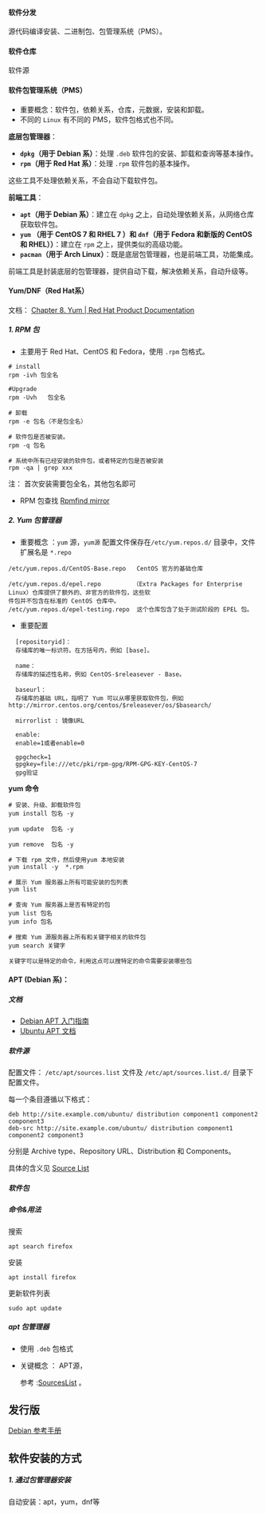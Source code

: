 #### 软件分发

源代码编译安装、二进制包、包管理系统（PMS）。

#### 软件仓库

软件源



#### 软件包管理系统（PMS）

- 重要概念：软件包，依赖关系，仓库，元数据，安装和卸载。
- 不同的 `Linux` 有不同的 PMS，软件包格式也不同。



**底层包管理器**：

- **`dpkg`（用于 Debian 系）**：处理 `.deb` 软件包的安装、卸载和查询等基本操作。
- **`rpm`（用于 Red Hat 系）**：处理 `.rpm` 软件包的基本操作。

这些工具不处理依赖关系，不会自动下载软件包。

**前端工具**：

- **`apt`（用于 Debian 系）**：建立在 `dpkg` 之上，自动处理依赖关系，从网络仓库获取软件包。
- **`yum`  （用于 CentOS 7 和 RHEL 7 ）和 `dnf`（用于 Fedora 和新版的 CentOS 和 RHEL））**：建立在 `rpm` 之上，提供类似的高级功能。
- **`pacman`（用于 Arch Linux）**：既是底层包管理器，也是前端工具，功能集成。

前端工具是封装底层的包管理器，提供自动下载，解决依赖关系，自动升级等。



#### Yum/DNF（Red Hat系）

文档： [Chapter 8. Yum | Red Hat Product Documentation](https://docs.redhat.com/en/documentation/red_hat_enterprise_linux/6/html/deployment_guide/ch-yum)

##### 1. RPM 包

- 主要用于 Red Hat、CentOS 和 Fedora，使用 `.rpm` 包格式。

```shell
# install
rpm -ivh 包全名

#Upgrade
rpm -Uvh   包全名 

# 卸载
rpm -e 包名（不是包全名）

# 软件包是否被安装。
rpm -q 包名

# 系统中所有已经安装的软件包，或者特定的包是否被安装
rpm -qa | grep xxx 
```

注： 首次安装需要包全名，其他包名即可

- RPM 包查找 [Rpmfind mirror](https://rpmfind.net/)



##### 2. Yum 包管理器

- 重要概念 ：`yum` 源，`yum源` 配置文件保存在`/etc/yum.repos.d/` 目录中，文件扩展名是 `*.repo`

```
/etc/yum.repos.d/CentOS-Base.repo   CentOS 官方的基础仓库

/etc/yum.repos.d/epel.repo         （Extra Packages for Enterprise Linux）仓库提供了额外的、非官方的软件包，这些软																			件包并不包含在标准的 CentOS 仓库中。
/etc/yum.repos.d/epel-testing.repo  这个仓库包含了处于测试阶段的 EPEL 包。
```

- 重要配置

```
  [repositoryid]：
  存储库的唯一标识符。在方括号内，例如 [base]。
  
  name：
  存储库的描述性名称，例如 CentOS-$releasever - Base。
  
  baseurl：
  存储库的基础 URL，指明了 Yum 可以从哪里获取软件包，例如 http://mirror.centos.org/centos/$releasever/os/$basearch/
  
  mirrorlist : 镜像URL
  
  enable:
  enable=1或者enable=0
  
  gpgcheck=1
  gpgkey=file:///etc/pki/rpm-gpg/RPM-GPG-KEY-CentOS-7
  gpg验证
```

**yum 命令**

```
# 安装、升级、卸载软件包
yum install 包名 -y

yum update  包名 -y

yum remove  包名 -y
```

```
# 下载 rpm 文件，然后使用yum 本地安装
yum install -y  *.rpm
```



```
# 展示 Yum 服务器上所有可能安装的包列表
yum list 

# 查询 Yum 服务器上是否有特定的包
yum list 包名
yum info 包名

# 搜索 Yum 源服务器上所有和关键字相关的软件包
yum search 关键字

关键字可以是特定的命令，利用这点可以搜特定的命令需要安装哪些包
```



#### **APT (Debian 系)**：

##### 文档

- [Debian APT 入门指南](https://wiki.debian.org/Apt)
- [Ubuntu APT 文档](https://help.ubuntu.com/community/AptGet/Howto)



##### 软件源

配置文件：  `/etc/apt/sources.list` 文件及 `/etc/apt/sources.list.d/` 目录下配置文件。

每一个条目遵循以下格式：

```
deb http://site.example.com/ubuntu/ distribution component1 component2 component3
deb-src http://site.example.com/ubuntu/ distribution component1 component2 component3
```



分别是 Archive type、Repository URL、Distribution 和 Components。

具体的含义见 [Source List](https://wiki.debian.org/SourcesList#sources.list_format)



##### 软件包





##### 命令&用法

搜索

```
apt search firefox
```

安装

```
apt install firefox
```

更新软件列表

```
sudo apt update
```







##### apt 包管理器

- 使用 `.deb` 包格式

- 关键概念 ： APT源，

  参考 :[SourcesList](https://help.ubuntu.com/community/SourcesList) 。





## 发行版

[Debian 参考手册](https://www.debian.org/doc/manuals/debian-reference/)



## 软件安装的方式

##### 1. 通过包管理器安装

自动安装：apt，yum，dnf等





